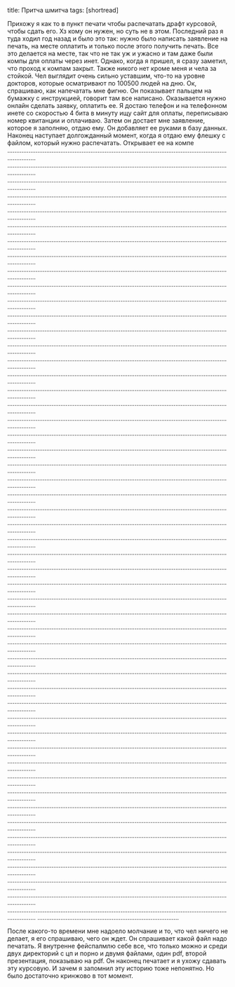 title: Притча шмитча
tags: [shortread]

Прихожу я как то в пункт печати чтобы распечатать драфт курсовой, чтобы сдать его. Хз кому он нужен, но суть не в этом. Последний раз я туда ходил год назад и было это так: нужно было написать заявление на печать, на месте оплатить и только после этого получить печать. Все это делается на месте, так что не так уж и ужасно и там даже были компы для оплаты через инет. Однако, когда я пришел, я сразу заметил, что проход к компам закрыт. Также никого нет кроме меня и чела за стойкой. Чел выглядит очень сильно уставшим, что-то на уровне докторов, которые осматривают по 100500 людей на дню. Ок, спрашиваю, как напечатать мне фигню. Он показывает пальцем на бумажку с инструкцией, говорит там все написано. Оказывается нужно онлайн сделать заявку, оплатить ее. Я достаю телефон и на телефонном инете со скоростью 4 бита в минуту ищу сайт для оплаты, переписываю номер квитанции и оплачиваю. Затем он достает мне заявление, которое я заполняю, отдаю ему. Он добавляет ее руками в базу данных. Наконец наступает долгожданный момент, когда я отдаю ему флешку с файлом, который нужно распечатать. Открывает ее на компе ............................................................................................................................................ ............................................................................................................................................ ............................................................................................................................................ ............................................................................................................................................ ............................................................................................................................................ ............................................................................................................................................ ............................................................................................................................................ ............................................................................................................................................ ............................................................................................................................................ ............................................................................................................................................ ............................................................................................................................................ ............................................................................................................................................ ............................................................................................................................................ ............................................................................................................................................ ............................................................................................................................................ ............................................................................................................................................ ............................................................................................................................................ ............................................................................................................................................ ............................................................................................................................................ ............................................................................................................................................ ............................................................................................................................................ ............................................................................................................................................ ............................................................................................................................................ ............................................................................................................................................ ............................................................................................................................................ ............................................................................................................................................ ............................................................................................................................................ ............................................................................................................................................ ............................................................................................................................................ ............................................................................................................................................ ............................................................................................................................................ ............................................................................................................................................ ............................................................................................................................................ ............................................................................................................................................ ............................................................................................................................................ ............................................................................................................................................ ............................................................................................................................................ ............................................................................................................................................ ............................................................................................................................................ ............................................................................................................................................ ............................................................................................................................................ ............................................................................................................................................ ............................................................................................................................................ ............................................................................................................................................ ............................................................................................................................................ ............................................................................................................................................ ............................................................................................................................................ ............................................................................................................................................ ............................................................................................................................................ ............................................................................................................................................ ............................................................................................................................................ ............................................................................................................................................ ................................................................................

После какого-то времени мне надоело молчание и то, что чел ничего не делает, я его спрашиваю, чего он ждет. Он спрашивает какой файл надо печатать. Я внутренне фейспалмлю себе все, что только можно и среди двух директорий с цп и порно и двумя файлами, один pdf, второй презентация, показываю на pdf. Он наконец печатает и я ухожу сдавать эту курсовую. И зачем я запомнил эту историю тоже непонятно. Но было достаточно кринжово в тот момент.
